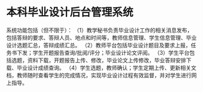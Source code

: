# 本科毕业设计后台管理系统 
系统功能包括（但不限于）： 
（1）教学秘书负责毕业设计工作的相关消息发布，包括答辩的要求、答辩人员、地点和时间等，教师信息管理、学生信息管理、毕业设计选题汇总，答辩成绩汇总。
（2）教师平台包括毕业设计题目及要求上报，任务书下发；学生开题报告查询/批阅/评分；毕业设计论文评阅。
（3）学生平台包括选题，资料下载，开题报告上传、修改，毕业论文上传修改，毕业答辩安排下载、毕业设计成绩查询。
（4）学生选题，教师确认；学生定期上传、更新相关文档，教师随时查看学生的完成情况，实现毕业设计过程有效监督，并对学生进行网上指导。

